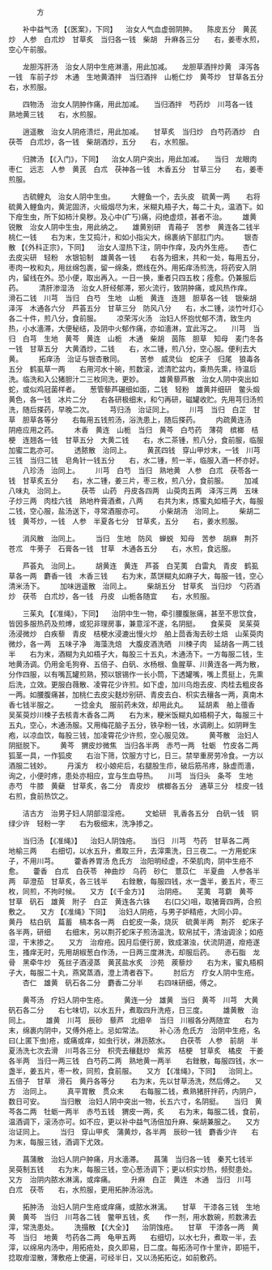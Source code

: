 <!-- { "loadSidebar": true } -->
　　　　方

　　补中益气汤 【《医案》，下同】 　治女人气血虚弱阴肿。　　陈皮五分　黄芪炒　人参　白朮炒　甘草炙　当归各一钱　柴胡　升麻各三分　　右，姜枣水煎，空心午前服。

　　龙胆泻肝汤　治女人阴中生疮淋濇，用此加减。　　龙胆草酒拌炒黄　泽泻各一钱　车前子炒　木通　生地黄酒拌　当归酒拌　山栀仁炒　黄芩炒　甘草各五分　　右，水煎服。

　　四物汤　治女人阴肿作痛，用此加减。　　当归酒拌　芍药炒　川芎各一钱　熟地黄三钱　　右，水煎服。

　　逍遥散　治女人阴疮溃烂，用此加减。　　甘草炙　当归炒　白芍药酒炒　白茯苓　白朮炒，各一钱　柴胡酒炒，五分　　右，水煎服。

　　归脾汤 【《入门》，下同】 　治女人阴户突出，用此加减。　　当归　龙眼肉　枣仁　远志　人参　黄芪　白朮　茯神各一钱　木香五分　甘草三分　　右，姜枣煎服。

　　古硫鲤丸　治女人阴中生虫。
　　大鲤鱼一个，去头皮　硫黄一两
　　右将硫黄入鲤鱼内，黄泥固济，火缎烟尽为末，米糊丸梧子大，每二十丸，温酒下。如下疳生虫，所下如柿汁臭秽。及心中(疒丂)痛，闷绝虚烦，甚者不治。
　　雄黄锐散　治女人阴中生虫，用此纳之。　　雄黄别研　青葙子　苦参　黄连各二钱半　桃仁一钱　　右为末，生艾捣汁，和如小指尖大，绵裹纳下部肛门内。
　　银杏散 【《外科正宗》，下同】 　治女人湿热下注，阴中作痒，及内外生疮。　　杏仁去皮尖研　轻粉　水银铅制　雄黄各一钱　　右各为细末，共和一处，每用五分，枣肉一枚和丸，用丝绵包裹，留一绵条，燃线在外。用拓痒汤煎洗，将药安入阴内，留线在外。恐小便，取出再入。一日一换，重者只四五枚；痊愈。仍兼服后药。
　　清肝渗湿汤　治女人肝经郁滞，邪火流行，致阴肿痛，或风热作痒。　　滑石二钱　川芎　当归　白芍　生地　山栀　黄连　连翘　胆草各一钱　银柴胡　泽泻　木通各六分　芦荟五分　甘草三分　防风八分　　右，水二锺，淡竹叶灯心各二十件，煎八分，食前服。
　　凉荣泻火汤　治妇人怀抱忧郁不清，致生内热，小水濇滞，大便秘结，及阴中火郁作痛，亦如濇淋，宜此泻之。　　川芎　当归　白芎　生地　黄芩　黄连　山栀　木通　柴胡　茵陈　胆草　知母　麦门冬各一钱　甘草五分　大黄酒炒，二钱　　右，水二锺，煎八分，空心服。便利去大黄。
　　拓痒汤　治证与银杏散同。
　　苦参　威灵仙　蛇床子　归尾　狼毒各五分　鹤虱草一两　　右用河水十碗，煎数滚，滤清贮盆内，乘热先熏，待温后洗。临洗和入公猪胆汁二三枚同洗，更妙。
　　雄黄藜芦散　治女人阴中突出如蛇，或似鸡冠菌样者。　　葱管藜芦碾细如面，二钱　轻粉　雄黄并细研　鳖头煅黄色，各一钱　冰片二分　　右各研极细末，和勺再研，磁罐收贮。先用芎归汤煎洗，随后搽药，早晚二次。
　　芎归汤　治证同上。
　　川芎　当归　白芷　甘草　胆草各等分　　右每用五钱煎汤，浴洗患上，随后搽药。
　　内疏黄连汤　阴疮应用之药。
　　木香　黄连　山栀　当归　黄芩　白芍药　薄荷　槟榔　桔梗　连翘各一钱　甘草五分　大黄二钱　　右，水二茶锺，煎八分，食前服，临服加蜜二匙亦可。
　　透脓散　治同上。
　　黄芪四钱　穿山甲炒末，一钱　川芎三钱　当归二钱　皂角针一钱五分　　右，水二锺，煎一半，临服入酒一杯亦好。
　　八珍汤　治同上。
　　川芎　白芍　当归　熟地黄　人参　白朮　茯苓各一钱　甘草炙五分　　右，水二锺，姜三片，枣三枚，煎八分，食前服。
　　加减八味丸　治同上。
　　茯苓　山药　丹皮各四两　山萸肉五两　泽泻三两　五味子炒三两　肉桂六钱　熟地杵膏酒煮，八两　　右共为末，炼蜜丸如梧子大，每服二钱，空心服，盐汤送下，寻常酒服亦可。
　　小柴胡汤　治同上。
　　柴胡二钱　黄芩炒，一钱　人参　半夏各七分　甘草炙，五分　　右，姜水煎服。

　　消风散　治同上。
　　当归　生地　防风　蝉蜕　知母　苦参　胡麻　荆芥　苍朮　牛蒡子　石膏各一钱　甘草　木通各五分　　右，水煎，食远服。

　　芦荟丸　治同上。
　　胡黄连　黄连　芦荟　白芜荑　白雷丸　青皮　鹤虱草各一两　麝香一钱　木香三钱　　右为末，蒸饼糊丸如麻子大，每服一钱，空心清米汤下。
　　加味逍遥散　治同上。
　　柴胡五分　甘草炙　当归炒　勺药酒炒　茯苓　白朮炒，各一钱　丹皮　山栀各随宜　　右，水煎服。

　　三茱丸 【《准绳》，下同】 　治阴中生一物，牵引腰腹胀痛，甚至不思饮食，皆因多服热药及煎煿，或犯非理房事，兼意淫不遂，名阴挺。　　食茱萸　吴茱萸汤浸微炒　白疾藜　青皮　桔梗水浸漉出慢火炒　舶上茴香淘去砂土焙　山茱萸肉微炒，各一两　五味子净　海藻洗焙　大腹皮酒洗晒　川楝子肉　延胡各一两二钱半　　右为末，酒糊为丸如梧子大，每股三十五丸，木通汤下。一方每服二钱，生地黄汤调。仍用金毛狗脊、五倍子、白矾、水杨根、鱼腥草、川黄连各一两为散，分作四服，以有嘴瓦罐煎熟，预以银锡作一长小筒，下透罐嘴，嘴上贯挺上，先熏后洗，立效。更服白薇散、凌霄花少许煎。如下虚，加川乌炮去皮、肉桂去粗皮各一两。如腰腹痛甚，加桃仁去皮尖麸炒别研、青皮去白、枳实去穰各一两，真南木香七钱半服之。
　　一捻金丸　服前药未效，却用此丸。　　延胡素　舶上蘹香　吴茱萸炒川楝子去核青木香各二两　　右为末，粳米饭糊丸如梧桐子大，每服三十五丸，空心，木通汤服。又用梅花脑子五分，铁孕粉一钱，水调刷上。如阴畔生疱，以凉血饮，每股三钱，加凌霄花少许煎，空心服见效。
　　黄芩散　治妇人阴挺脱下。
　　黄芩　猬皮炒微焦　当归各半两　赤芍一两　牡蛎　竹皮各二两　狐茎一具，一作狐皮　　右治下筛，饮服方寸匕，日三。禁举重房劳冷食。一方以酒服二钱妙。
　　丹溪方　权小娘疟后，右腿股生疖，破后筋吊疼，脉虚而濇，询之，小便时疼，患处亦相应，宜与生血导热。　　川芎　当归头　条芩　生地　赤芍　牛膝　黄蘗　甘草炙，各二分　青皮炒　槟榔各五分　通草三分　桂皮一钱　　右煎，食前热饮之。

　　洁古方　治男子妇人阴部湿淫疮。
　　文蛤研　乳香各五分　白矾一钱　铜绿少许　轻粉一字　　右为极细末，洗净掺之。

　　当归汤 【《准绳》】 　治妇人阴蚀疮。　　当归　川芎　芍药　甘草各二两　地榆三两　　右细切，以水五升，煮取三升，去滓熏洗，日三夜二。一方用蛇床子，不用川芎。
　　藿香养胃汤   危氏方　治阳明经虚，不荣肌肉，阴中生疮不愈。　　藿香　白朮　白茯苓　神曲炒　乌药　砂仁　薏苡仁　半夏曲　人参各半两　荜澄茄　甘草炙，各三钱半　　右銼散，每服四钱，水一盏半，姜五片，枣三枚，同煎，不拘时候。　　又方 【《千金方》】 　治阴疮。　　芜荑　芎藭　黄芩　甘草　矾石　雄黄　附子　白芷　黄连各六铢　　右(口父)咀，取猪膏四两，合煎敷之。　　又方 【《准绳》下同】 　治妇人阴疮，与男子妒精疮，大同小异。　　黄丹　枯白矾　萹蓄　槁本各一两　白蛇皮一条，烧灰　硫黄半两　荆芥　蛇床子各半两，研细　　右细末，另以荆芥蛇床子煎汤温洗，软帛拭干，清油调涂；如疮湿，干末掺之。　　又方　治疳疮。因月后便行房，致成湛浊，伏流阴道，疳疮遂生，搔痒无时，先用胡椒葱白作汤，一日两三度淋洗，却服后药。　　赤石脂　龙骨　黑牵牛炒　菟丝子酒浸蒸　黄芪盐水炙　沙苑　蒺藜炒　　右为末，蜜丸梧桐子大，每服二十丸，燕窝蒸酒，澄上清者吞下。
　　肘后方　疗女人阴中生疮。
　　杏仁　雄黄　矾石各二分　麝香二分半　　右四味研细，傅之。

　　黄芩汤　疗妇人阴中生疮。
　　黄连一分　雄黄　当归　黄芩　川芎　大黄　矾石各二分　　右七味切，以水五升，煮取四升洗疮，日三度。
　　雄黄散　治同上。
　　雄黄　川芎　辰砂　藜芦　北细辛　当归　川椒各分两随宜　　右为末，绵裹内阴中，又傅外疮上。忌如常法。
　　补心汤   危氏方　治阴中生疮，名曰(上匿下虫)疮，或痛或痒，如虫行状，淋沥脓水。　　白茯苓　人参　前胡　半夏汤洗七次去滑　川芎各三分　枳壳去穰麸炒　紫苏　桔梗　甘草炙　橘皮　干姜各半两　当归一两三钱　白芍药二两　熟地黄一两半　　右銼散，每服四钱，水一盏半，姜五片，枣一枚，同煎，食前服。　　又方 【《准绳》，下同】 　治同上。　　五倍子　甘草　滑石　黄丹各等分
　　右为末，先以甘草汤洗，然后傅之。　　又方　治同上。
　　真平胃散　贯众末
　　右每服二钱，煮熟猪肝拌药，内阴户，数日可安。
　　当归散　治妇人阴中突出一物，长五六寸，名阴挺。　　当归　黄芩各二两　牡蛎一两半　赤芍五钱　猬皮一两，炙　　右为末，每服二钱，食前，温酒调下，滚汤亦可。如不应，更以补中益气汤倍加升麻、柴胡兼服之。　　又方　治证同上。
　　当归　穿山甲炙　蒲黄炒，各半两　辰砂一钱　麝香少许　　右为末，每服三钱，酒调下尤效。

　　菖蒲散　治妇人阴户肿痛，月水濇滞。　　菖蒲　当归各一钱　秦艽七钱半　吴萸制五钱　　右为末，每服三钱，空心葱汤调下；更以枳实炒热，频熨患处。　　又方　治阴内脓水淋漓，或痒痛。
　　升麻　白芷　黄连　木通　当归　川芎　白朮　茯苓　　右，水煎服，更用拓肿汤浴洗。

　　拓肿汤　治妇人阴户生疮或痒痛，或脓水淋漓。　　甘草　干漆各三钱　生地黄　黄芩　当归　川芎各二钱　鳖甲五钱，炙　　作一剂，用水数碗，煎数沸去滓，常洗患处。
　　洗搨散 【《大全》】 　治阴蚀疮。　　甘草　干漆各一两　黄芩　当归　地黄　芍药各二两　龟甲五两　　右细切，以水七升，煮取一半，去滓，以绵帛内汤中，用拓疮处，良久即易，日二度。每拓汤可作十里许，即挹干，捻取疳湿散，薄敷疮上使遍，可经半日，又以汤拓拓讫，如前敷药。
